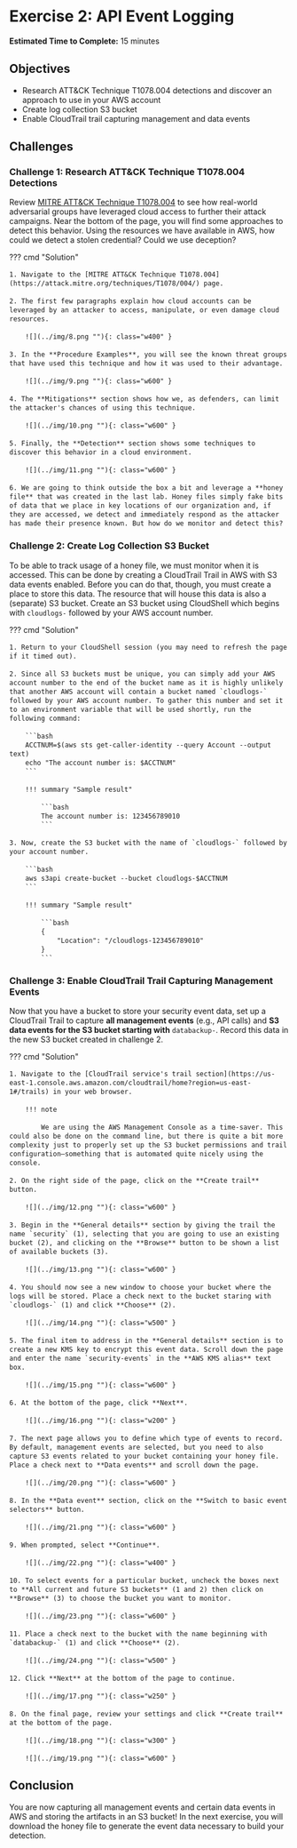 # Exercise 2: API Event Logging

<!-- markdownlint-disable MD007 MD033-->

<!--Overriding style-->
<style>
  :root {
    --sans-primary-color: #0000ff;
}
</style>

**Estimated Time to Complete:** 15 minutes

## Objectives

* Research ATT&CK Technique T1078.004 detections and discover an approach to use in your AWS account
* Create log collection S3 bucket
* Enable CloudTrail trail capturing management and data events

## Challenges

### Challenge 1: Research ATT&CK Technique T1078.004 Detections

Review [MITRE ATT&CK Technique T1078.004](https://attack.mitre.org/techniques/T1078/004/) to see how real-world adversarial groups have leveraged cloud access to further their attack campaigns. Near the bottom of the page, you will find some approaches to detect this behavior. Using the resources we have available in AWS, how could we detect a stolen credential? Could we use deception?

??? cmd "Solution"

    1. Navigate to the [MITRE ATT&CK Technique T1078.004](https://attack.mitre.org/techniques/T1078/004/) page.

    2. The first few paragraphs explain how cloud accounts can be leveraged by an attacker to access, manipulate, or even damage cloud resources.

        ![](../img/8.png ""){: class="w400" }

    3. In the **Procedure Examples**, you will see the known threat groups that have used this technique and how it was used to their advantage.

        ![](../img/9.png ""){: class="w600" }

    4. The **Mitigations** section shows how we, as defenders, can limit the attacker's chances of using this technique.

        ![](../img/10.png ""){: class="w600" }

    5. Finally, the **Detection** section shows some techniques to discover this behavior in a cloud environment. 

        ![](../img/11.png ""){: class="w600" }
    
    6. We are going to think outside the box a bit and leverage a **honey file** that was created in the last lab. Honey files simply fake bits of data that we place in key locations of our organization and, if they are accessed, we detect and immediately respond as the attacker has made their presence known. But how do we monitor and detect this?

### Challenge 2: Create Log Collection S3 Bucket

To be able to track usage of a honey file, we must monitor when it is accessed. This can be done by creating a CloudTrail Trail in AWS with S3 data events enabled. Before you can do that, though, you must create a place to store this data. The resource that will house this data is also a (separate) S3 bucket. Create an S3 bucket using CloudShell which begins with `cloudlogs-` followed by your AWS account number.

??? cmd "Solution"

    1. Return to your CloudShell session (you may need to refresh the page if it timed out).

    2. Since all S3 buckets must be unique, you can simply add your AWS account number to the end of the bucket name as it is highly unlikely that another AWS account will contain a bucket named `cloudlogs-` followed by your AWS account number. To gather this number and set it to an environment variable that will be used shortly, run the following command:

        ```bash
        ACCTNUM=$(aws sts get-caller-identity --query Account --output text)
        echo "The account number is: $ACCTNUM"
        ```

        !!! summary "Sample result"

            ```bash
            The account number is: 123456789010
            ```

    3. Now, create the S3 bucket with the name of `cloudlogs-` followed by your account number.

        ```bash
        aws s3api create-bucket --bucket cloudlogs-$ACCTNUM
        ```

        !!! summary "Sample result"

            ```bash
            {
                "Location": "/cloudlogs-123456789010"
            }
            ```

### Challenge 3: Enable CloudTrail Trail Capturing Management Events

Now that you have a bucket to store your security event data, set up a CloudTrail Trail to capture **all management events** (e.g., API calls) and **S3 data events for the S3 bucket starting with** `databackup-`. Record this data in the new S3 bucket created in challenge 2.

??? cmd "Solution"

    1. Navigate to the [CloudTrail service's trail section](https://us-east-1.console.aws.amazon.com/cloudtrail/home?region=us-east-1#/trails) in your web browser.

        !!! note

            We are using the AWS Management Console as a time-saver. This could also be done on the command line, but there is quite a bit more complexity just to properly set up the S3 bucket permissions and trail configuration—something that is automated quite nicely using the console.

    2. On the right side of the page, click on the **Create trail** button.

        ![](../img/12.png ""){: class="w600" }

    3. Begin in the **General details** section by giving the trail the name `security` (1), selecting that you are going to use an existing bucket (2), and clicking on the **Browse** button to be shown a list of available buckets (3).

        ![](../img/13.png ""){: class="w600" }

    4. You should now see a new window to choose your bucket where the logs will be stored. Place a check next to the bucket staring with `cloudlogs-` (1) and click **Choose** (2).

        ![](../img/14.png ""){: class="w500" }

    5. The final item to address in the **General details** section is to create a new KMS key to encrypt this event data. Scroll down the page and enter the name `security-events` in the **AWS KMS alias** text box.

        ![](../img/15.png ""){: class="w600" }

    6. At the bottom of the page, click **Next**.

        ![](../img/16.png ""){: class="w200" }

    7. The next page allows you to define which type of events to record. By default, management events are selected, but you need to also capture S3 events related to your bucket containing your honey file. Place a check next to **Data events** and scroll down the page. 

        ![](../img/20.png ""){: class="w600" }

    8. In the **Data event** section, click on the **Switch to basic event selectors** button.

        ![](../img/21.png ""){: class="w600" }

    9. When prompted, select **Continue**.

        ![](../img/22.png ""){: class="w400" }

    10. To select events for a particular bucket, uncheck the boxes next to **All current and future S3 buckets** (1 and 2) then click on **Browse** (3) to choose the bucket you want to monitor.

        ![](../img/23.png ""){: class="w600" }

    11. Place a check next to the bucket with the name beginning with `databackup-` (1) and click **Choose** (2).

        ![](../img/24.png ""){: class="w500" }

    12. Click **Next** at the bottom of the page to continue.

        ![](../img/17.png ""){: class="w250" }

    8. On the final page, review your settings and click **Create trail** at the bottom of the page.

        ![](../img/18.png ""){: class="w300" }

        ![](../img/19.png ""){: class="w600" }

## Conclusion

You are now capturing all management events and certain data events in AWS and storing the artifacts in an S3 bucket! In the next exercise, you will download the honey file to generate the event data necessary to build your detection.
